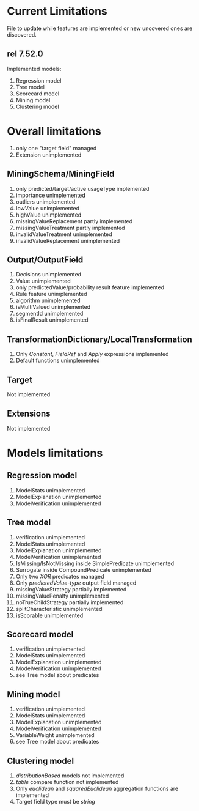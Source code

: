 Current Limitations
===================

File to update while features are implemented or new uncovered ones are discovered.

rel 7.52.0
----------

Implemented models:
1) Regression model
2) Tree model
3) Scorecard model
4) Mining model
5) Clustering model

Overall limitations
===================
1. only one "target field" managed
2. Extension unimplemented

MiningSchema/MiningField
------------------------
1. only predicted/target/active usageType implemented
2. importance unimplemented
3. outliers unimplemented
4. lowValue unimplemented
5. highValue unimplemented
6. missingValueReplacement partly implemented
7. missingValueTreatment partly implemented
8. invalidValueTreatment unimplemented
9. invalidValueReplacement unimplemented


Output/OutputField
------------------
1. Decisions unimplemented
2. Value unimplemented
3. only predictedValue/probability result feature implemented
4. Rule feature unimplemented   
5. algorithm unimplemented
6. isMultiValued unimplemented
7. segmentId unimplemented
8. isFinalResult unimplemented

TransformationDictionary/LocalTransformation
--------------------------------------------
1. Only _Constant_, _FieldRef_ and _Apply_ expressions implemented
2. Default functions unimplemented

Target
------
Not implemented

Extensions
----------
Not implemented

Models limitations
==================

Regression model
----------------
1. ModelStats unimplemented
2. ModelExplanation unimplemented
3. ModelVerification unimplemented

Tree model
----------
1. verification unimplemented
2. ModelStats unimplemented
3. ModelExplanation unimplemented
4. ModelVerification unimplemented
5. IsMissing/IsNotMissing inside SimplePredicate unimplemented
6. Surrogate inside CompoundPredicate unimplemented
7. Only two _XOR_ predicates managed
8. Only _predictedValue-type_ output field managed
9. missingValueStrategy partially implemented
10. missingValuePenalty unimplemented
11. noTrueChildStrategy partially implemented
12. splitCharacteristic unimplemented
13. isScorable unimplemented

Scorecard model
---------------
1. verification unimplemented
2. ModelStats unimplemented
3. ModelExplanation unimplemented
4. ModelVerification unimplemented
5. see Tree model about predicates


Mining model
------------
1. verification unimplemented
2. ModelStats unimplemented
3. ModelExplanation unimplemented
4. ModelVerification unimplemented
5. VariableWeight unimplemented   
5. see Tree model about predicates

Clustering model
----------------
1. _distributionBased_ models not implemented
2. _table_ compare function not implemented
3. Only _euclidean_ and _squaredEuclidean_ aggregation functions are implemented
4. Target field type must be _string_
